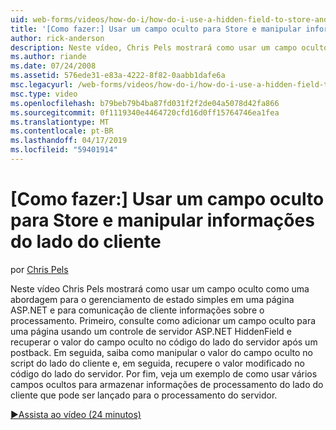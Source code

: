 ```yaml
---
uid: web-forms/videos/how-do-i/how-do-i-use-a-hidden-field-to-store-and-manipulate-client-side-information
title: '[Como fazer:] Usar um campo oculto para Store e manipular informações do lado do cliente | Microsoft Docs'
author: rick-anderson
description: Neste vídeo, Chris Pels mostrará como usar um campo oculto como uma abordagem para o gerenciamento de estado simples em uma página ASP.NET e para comunicação do lado do cliente...
ms.author: riande
ms.date: 07/24/2008
ms.assetid: 576ede31-e83a-4222-8f82-0aabb1dafe6a
msc.legacyurl: /web-forms/videos/how-do-i/how-do-i-use-a-hidden-field-to-store-and-manipulate-client-side-information
msc.type: video
ms.openlocfilehash: b79beb79b4ba87fd031f2f2de04a5078d42fa866
ms.sourcegitcommit: 0f1119340e4464720cfd16d0ff15764746ea1fea
ms.translationtype: MT
ms.contentlocale: pt-BR
ms.lasthandoff: 04/17/2019
ms.locfileid: "59401914"
---
```

# <a name="how-do-i-use-a-hidden-field-to-store-and-manipulate-client-side-information"></a>[Como fazer:] Usar um campo oculto para Store e manipular informações do lado do cliente

por [Chris Pels](https://twitter.com/chrispels)

Neste vídeo Chris Pels mostrará como usar um campo oculto como uma abordagem para o gerenciamento de estado simples em uma página ASP.NET e para comunicação de cliente informações sobre o processamento. Primeiro, consulte como adicionar um campo oculto para uma página usando um controle de servidor ASP.NET HiddenField e recuperar o valor do campo oculto no código do lado do servidor após um postback. Em seguida, saiba como manipular o valor do campo oculto no script do lado do cliente e, em seguida, recupere o valor modificado no código do lado do servidor. Por fim, veja um exemplo de como usar vários campos ocultos para armazenar informações de processamento do lado do cliente que pode ser lançado para o processamento do servidor.

[&#9654;Assista ao vídeo (24 minutos)](https://channel9.msdn.com/Blogs/ASP-NET-Site-Videos/how-do-i-use-a-hidden-field-to-store-and-manipulate-client-side-information)
